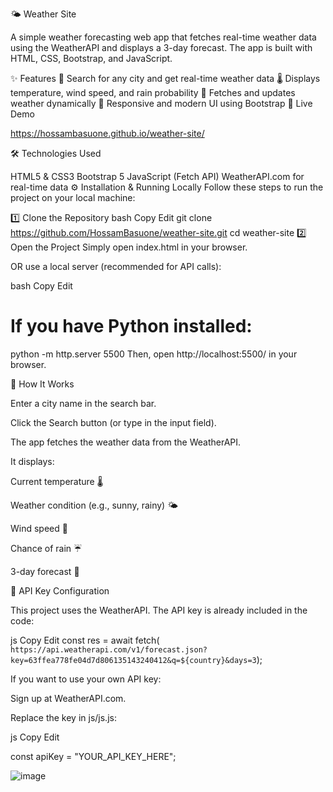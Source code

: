 🌤 Weather Site

A simple weather forecasting web app that fetches real-time weather data using the WeatherAPI and displays a 3-day forecast. The app is built with HTML, CSS, Bootstrap, and JavaScript.

✨ Features
📍 Search for any city and get real-time weather data
🌡 Displays temperature, wind speed, and rain probability
🔄 Fetches and updates weather dynamically
🎨 Responsive and modern UI using Bootstrap
🚀 Live Demo

https://hossambasuone.github.io/weather-site/

🛠 Technologies Used

HTML5 & CSS3
Bootstrap 5
JavaScript (Fetch API)
WeatherAPI.com for real-time data
⚙️ Installation & Running Locally
Follow these steps to run the project on your local machine:

1️⃣ Clone the Repository
bash
Copy
Edit
git clone https://github.com/HossamBasuone/weather-site.git
cd weather-site
2️⃣ Open the Project
Simply open index.html in your browser.

OR use a local server (recommended for API calls):

bash
Copy
Edit
# If you have Python installed:
python -m http.server 5500
Then, open http://localhost:5500/ in your browser.

📝 How It Works

Enter a city name in the search bar.

Click the Search button (or type in the input field).

The app fetches the weather data from the WeatherAPI.

It displays:

Current temperature 🌡

Weather condition (e.g., sunny, rainy) 🌤️

Wind speed 💨

Chance of rain ☔

3-day forecast 📅

🔧 API Key Configuration

This project uses the WeatherAPI. The API key is already included in the code:

js
Copy
Edit
const res = await fetch(
  `https://api.weatherapi.com/v1/forecast.json?key=63ffea778fe04d7d806135143240412&q=${country}&days=3`);

If you want to use your own API key:

Sign up at WeatherAPI.com.

Replace the key in js/js.js:

js
Copy
Edit

const apiKey = "YOUR_API_KEY_HERE";

![image](https://github.com/user-attachments/assets/b2d8b30a-2621-4030-8cff-ebf404b91b09)

